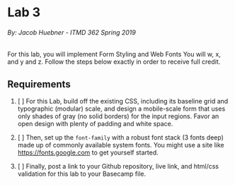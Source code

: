 # Lab 3
###### By: Jacob Huebner - ITMD 362 Spring 2019 

For this lab, you will implement Form Styling and Web Fonts
You will w, x, and y and z.
Follow the steps below exactly in order to receive full credit.

## Requirements

1. [ ] For this Lab, build off the existing CSS, including its baseline grid and typographic (modular) scale, and design a mobile-scale form that
uses only shades of gray (no solid borders) for the input regions. Favor an open design with plenty of padding and white space.

2. [ ] Then, set up the `font-family` with a robust font stack (3 fonts deep) made up of commonly available system fonts. You might 
use a site like https://fonts.google.com to get yourself started.

3. [ ] Finally, post a link to your Github repository, live link, and html/css validation for this lab to your Basecamp file. 
